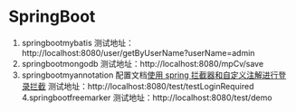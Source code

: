 # SpringBoot
1. springbootmybatis
测试地址：http://localhost:8080/user/getByUserName?userName=admin
2. springbootmongodb
测试地址：http://localhost:8080/mpCv/save
3. springbootmyannotation
配置文档[使用 spring 拦截器和自定义注解进行登录拦截](http://blog.csdn.net/emily201314/article/details/78881192)
测试地址：http://localhost:8080/test/testLoginRequired
4.springbootfreemarker
测试地址：http://localhost:8080/test/demo